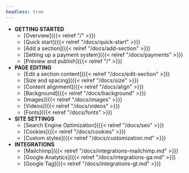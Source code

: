 ```yaml
---
headless: true
---
```


- **GETTING STARTED**
  - [Overview]({{< relref "/" >}})
  - [Quick start]({{< relref "/docs/quick-start" >}})
  - [Add a section]({{< relref "/docs/add-section" >}})
  - [Setting up a payment system]({{< relref "/docs/payments" >}})
  - [Preview and publish]({{< relref "/" >}})
- **PAGE EDITING**
  - [Edit a section content]({{< relref "/docs/edit-section" >}})
  - [Size and spacing]({{< relref "/docs/size" >}})
  - [Content alignment]({{< relref "/docs/align" >}})
  - [Background]({{< relref "/docs/background" >}})
  - [Images]({{< relref "/docs/images" >}})
  - [Videos]({{< relref "/docs/videos" >}})
  - [Fonts]({{< relref "/docs/fonts" >}})
- **SITE SETTINGS**
  - [Search Engine Optimization]({{< relref "/docs/seo" >}})
  - [Cookies]({{< relref "/docs/cookies" >}})
  - [Custom styles]({{< relref "/docs/customization.md" >}})
- **INTEGRATIONS**
  - [Mailchimp]({{< relref "/docs/integrations-mailchimp.md" >}})
  - [Google Analytics]({{< relref "/docs/integrations-ga.md" >}})
  - [Google Tag]({{< relref "/docs/integrations-gt.md" >}})
